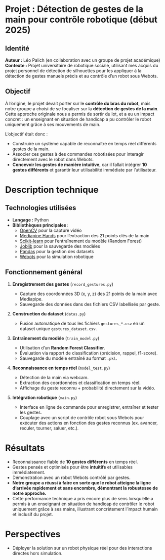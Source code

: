 # Projet : Détection de gestes de la main pour contrôle robotique (début 2025)

## Identité
**Auteur :** Léo Palich (en collaboration avec un groupe de projet académique)  
**Contexte :** Projet universitaire de robotique sociale, utilisant mes acquis du projet personnel de détection de silhouettes pour les appliquer à la détection de gestes manuels précis et au contrôle d’un robot sous Webots.  

## Objectif
À l’origine, le projet devait porter sur le **contrôle du bras du robot**, mais notre groupe a choisi de se focaliser sur la **détection de gestes de la main**.  
Cette approche originale nous a permis de sortir du lot, et a eu un impact concret : un enseignant en situation de handicap a pu contrôler le robot uniquement grâce à ses mouvements de main.  

L’objectif était donc :  
- Construire un système capable de reconnaître en temps réel différents gestes de la main.  
- Associer ces gestes à des commandes robotisées pour interagir directement avec le robot dans Webots.  
- **Concevoir les gestes de manière intuitive**, car il fallait intégrer **10 gestes différents** et garantir leur utilisabilité immédiate par l’utilisateur.  


# Description technique

## Technologies utilisées
- **Langage :** Python  
- **Bibliothèques principales :**
  - [OpenCV](https://opencv.org/) pour la capture vidéo  
  - [Mediapipe Hands](https://developers.google.com/mediapipe/solutions/vision/hand_landmarker) pour l’extraction des 21 points clés de la main  
  - [Scikit-learn](https://scikit-learn.org/) pour l’entraînement du modèle (Random Forest)  
  - [Joblib](https://joblib.readthedocs.io/) pour la sauvegarde des modèles  
  - [Pandas](https://pandas.pydata.org/) pour la gestion des datasets  
  - [Webots](https://cyberbotics.com/) pour la simulation robotique  

## Fonctionnement général
1. **Enregistrement des gestes** (`record_gestures.py`)  
   - Capture des coordonnées 3D (x, y, z) des 21 points de la main avec Mediapipe.  
   - Sauvegarde des données dans des fichiers CSV labellisés par geste.  

2. **Construction du dataset** (`datas.py`)  
   - Fusion automatique de tous les fichiers `gestures_*.csv` en un dataset unique `gestures_dataset.csv`.  

3. **Entraînement du modèle** (`train_model.py`)  
   - Utilisation d’un **Random Forest Classifier**.  
   - Évaluation via rapport de classification (précision, rappel, f1-score).  
   - Sauvegarde du modèle entraîné au format `.pkl`.  

4. **Reconnaissance en temps réel** (`model_test.py`)  
   - Détection de la main via webcam.  
   - Extraction des coordonnées et classification en temps réel.  
   - Affichage du geste reconnu + probabilité directement sur la vidéo.  

5. **Intégration robotique** (`main.py`)  
   - Interface en ligne de commande pour enregistrer, entraîner et tester les gestes.  
   - Couplage avec un script de contrôle robot sous Webots pour exécuter des actions en fonction des gestes reconnus (ex. avancer, reculer, tourner, saluer, etc.).  

# Résultats
- Reconnaissance fiable de **10 gestes différents** en temps réel.  
- Gestes pensés et optimisés pour être **intuitifs** et utilisables immédiatement.  
- Démonstration avec un robot Webots contrôlé par gestes.  
- **Notre groupe a réussi à faire en sorte que le robot atteigne la ligne d’arrivée rapidement et sans encombre, démontrant la robustesse de notre approche.**  
- Cette performance technique a pris encore plus de sens lorsqu’elle a permis à un enseignant en situation de handicap de contrôler le robot uniquement grâce à ses mains, illustrant concrètement l’impact humain et inclusif du projet.  

# Perspectives
- Déployer la solution sur un robot physique réel pour des interactions directes hors simulation.  
